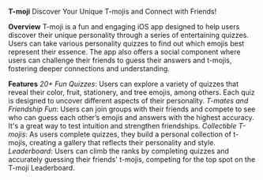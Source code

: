 **T-moji**
Discover Your Unique T-mojis and Connect with Friends!

**Overview**
T-moji is a fun and engaging iOS app designed to help users discover their unique personality through a series of entertaining quizzes. Users can take various personality quizzes to find out which emojis best represent their essence. The app also offers a social component where users can challenge their friends to guess their answers and t-mojis, fostering deeper connections and understanding.

**Features**
_20+ Fun Quizzes_: Users can explore a variety of quizzes that reveal their color, fruit, stationery, and tree emojis, among others. Each quiz is designed to uncover different aspects of their personality.
_T-mates and Friendship Fun_: Users can join groups with their friends and compete to see who can guess each other’s emojis and answers with the highest accuracy. It's a great way to test intuition and strengthen friendships.
_Collectible T-mojis_: As users complete quizzes, they build a personal collection of t-mojis, creating a gallery that reflects their personality and style.
_Leaderboard_: Users can climb the ranks by completing quizzes and accurately guessing their friends' t-mojis, competing for the top spot on the T-moji Leaderboard.
